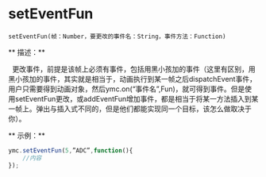 # setEventFun

`setEventFun(帧：Number，要更改的事件名：String，事件方法：Function)`

** 描述：**

  更改事件，前提是该帧上必须有事件，包括用黑小孩加的事件（这里有区别，用黑小孩加的事件，其实就是相当于，动画执行到某一帧之后dispatchEvent事件，用户只需要得到动画对象，然后ymc.on\(“事件名”,Fun\)，就可得到事件。但是使用setEventFun更改，或addEventFun增加事件，都是相当于将某一方法插入到某一帧上。弹出与插入式不同的，但是他们都能实现同一个目标，该怎么做取决于你）。

** 示例：**
```javascript
ymc.setEventFun(5,”ADC”,function(){
    //内容
});
```

